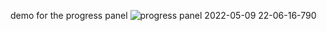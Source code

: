 demo for the progress panel
![progress panel 2022-05-09 22-06-16-790](https://user-images.githubusercontent.com/54160011/167948225-6151a664-474d-42fa-abe4-1afa5413582b.gif)
